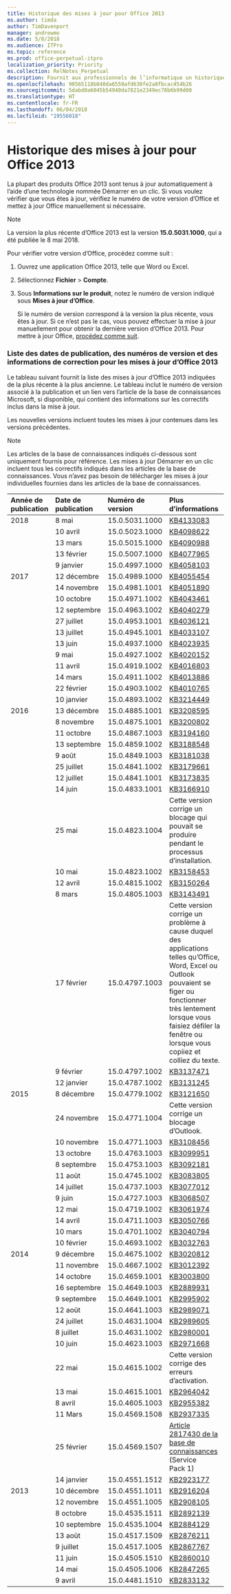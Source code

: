 ```yaml
---
title: Historique des mises à jour pour Office 2013
ms.author: timda
author: TimDavenport
manager: andrewmo
ms.date: 5/8/2018
ms.audience: ITPro
ms.topic: reference
ms.prod: office-perpetual-itpro
localization_priority: Priority
ms.collection: RelNotes_Perpetual
description: Fournit aux professionnels de l’informatique un historique des mises à jour pour les versions définitives d’Office 2013 qui utilisent Démarrer en un clic
ms.openlocfilehash: 90565118b040da6550afd630fe2a8fbcac454b26
ms.sourcegitcommit: 5dabd0a6045b54940da7821e2349ec78b6b99d00
ms.translationtype: HT
ms.contentlocale: fr-FR
ms.lasthandoff: 06/04/2018
ms.locfileid: "19556018"
---
```

# <a name="update-history-for-office-2013"></a>Historique des mises à jour pour Office 2013

La plupart des produits Office 2013 sont tenus à jour automatiquement à l’aide d’une technologie nommée Démarrer en un clic. Si vous voulez vérifier que vous êtes à jour, vérifiez le numéro de votre version d’Office et mettez à jour Office manuellement si nécessaire.
  
> [!NOTE]
> La version la plus récente d’Office 2013 est la version **15.0.5031.1000**, qui a été publiée le 8 mai 2018. 
  
Pour vérifier votre version d’Office, procédez comme suit :
  
1. Ouvrez une application Office 2013, telle que Word ou Excel.
    
2. Sélectionnez **Fichier** > **Compte**.
    
3. Sous **Informations sur le produit**, notez le numéro de version indiqué sous **Mises à jour d’Office**.
    
    Si le numéro de version correspond à la version la plus récente, vous êtes à jour. Si ce n’est pas le cas, vous pouvez effectuer la mise à jour manuellement pour obtenir la dernière version d’Office 2013. Pour mettre à jour Office, [procédez comme suit](https://support.office.com/article/2ab296f3-7f03-43a2-8e50-46de917611c5#ID0EAABAAA=Office_2013).
    
### <a name="list-of-release-dates-version-numbers-and-fix-information-for-office-2013-updates"></a>Liste des dates de publication, des numéros de version et des informations de correction pour les mises à jour d’Office 2013

Le tableau suivant fournit la liste des mises à jour d’Office 2013 indiquées de la plus récente à la plus ancienne. Le tableau inclut le numéro de version associé à la publication et un lien vers l’article de la base de connaissances Microsoft, si disponible, qui contient des informations sur les correctifs inclus dans la mise à jour.
  
Les nouvelles versions incluent toutes les mises à jour contenues dans les versions précédentes.

> [!NOTE]
> Les articles de la base de connaissances indiqués ci-dessous sont uniquement fournis pour référence. Les mises à jour Démarrer en un clic incluent tous les correctifs indiqués dans les articles de la base de connaissances. Vous n’avez pas besoin de télécharger les mises à jour individuelles fournies dans les articles de la base de connaissances.

  
|**Année de publication**|**Date de publication**|**Numéro de version**|**Plus d’informations**|
|:-----|:-----|:-----|:-----|
|2018   |8 mai   |15.0.5031.1000   |[KB4133083](https://support.microsoft.com/fr-FR/help/4133083)  |
||10 avril   |15.0.5023.1000   |[KB4098622](https://support.microsoft.com/fr-FR/help/4098622)  |
||13 mars   |15.0.5015.1000   |[KB4090988](https://support.microsoft.com/fr-FR/help/4090988)  |
||13 février   |15.0.5007.1000   |[KB4077965](https://support.microsoft.com/help/4077965)  |
||9 janvier   |15.0.4997.1000   |[KB4058103](https://support.microsoft.com/help/4058103)  |
|2017   |12 décembre   |15.0.4989.1000   |[KB4055454](https://support.microsoft.com/help/4055454)  |
||14 novembre   |15.0.4981.1001   |[KB4051890](https://support.microsoft.com/help/4051890)  |
||10 octobre   |15.0.4971.1002   |[KB4043461](https://support.microsoft.com/help/4043461)  |
||12 septembre   |15.0.4963.1002   |[KB4040279](https://support.microsoft.com/help/4040279)  |
||27 juillet   |15.0.4953.1001   |[KB4036121](https://support.microsoft.com/help/4036121)  |
||13 juillet   |15.0.4945.1001   |[KB4033107](https://support.microsoft.com/help/4033107)  |
||13 juin   |15.0.4937.1000   |[KB4023935](https://support.microsoft.com/help/4023935)  |
||9 mai   |15.0.4927.1002   |[KB4020152](https://support.microsoft.com/help/4020152)  |
||11 avril   |15.0.4919.1002   |[KB4016803](https://support.microsoft.com/help/4016803)  |
||14 mars   |15.0.4911.1002   |[KB4013886](https://support.microsoft.com/help/4013886)  |
||22 février   |15.0.4903.1002   |[KB4010765](https://support.microsoft.com/help/4010765)  |
||10 janvier   |15.0.4893.1002   |[KB3214449](https://support.microsoft.com/fr-FR/kb/3214449)  |
|2016   |13 décembre   |15.0.4885.1001   |[KB3208595](https://support.microsoft.com/fr-FR/kb/3208595)  |
||8 novembre   |15.0.4875.1001   |[KB3200802](https://support.microsoft.com/kb/3200802)  |
||11 octobre   |15.0.4867.1003   |[KB3194160](https://support.microsoft.com/kb/3194160)  |
||13 septembre   |15.0.4859.1002   |[KB3188548](https://support.microsoft.com/kb/3188548)  |
||9 août   |15.0.4849.1003   |[KB3181038](https://support.microsoft.com/kb/3181038)  |
||25 juillet   |15.0.4841.1002   |[KB3179661](https://support.microsoft.com/kb/3179661)  |
||12 juillet   |15.0.4841.1001   |[KB3173835](https://support.microsoft.com/kb/3173835)  |
||14 juin   |15.0.4833.1001   |[KB3166910](https://support.microsoft.com/kb/3166910)  |
||25 mai   |15.0.4823.1004   |Cette version corrige un blocage qui pouvait se produire pendant le processus d’installation.   |
||10 mai   |15.0.4823.1002   |[KB3158453](https://support.microsoft.com/kb/3158453 )  |
||12 avril   |15.0.4815.1002   |[KB3150264](https://support.microsoft.com/kb/3150264)  |
||8 mars   |15.0.4805.1003   |[KB3143491](https://support.microsoft.com/kb/3143491)  |
||17 février   |15.0.4797.1003   |Cette version corrige un problème à cause duquel des applications telles qu’Office, Word, Excel ou Outlook pouvaient se figer ou fonctionner très lentement lorsque vous faisiez défiler la fenêtre ou lorsque vous copiiez et colliez du texte.   |
||9 février   |15.0.4797.1002   |[KB3137471](https://support.microsoft.com/kb/3137471)  |
||12 janvier   |15.0.4787.1002   |[KB3131245](https://support.microsoft.com/kb/3131245)  |
|2015   |8 décembre   |15.0.4779.1002   |[KB3121650](https://support.microsoft.com/kb/3121650)  |
||24 novembre   |15.0.4771.1004   |Cette version corrige un blocage d’Outlook.   |
||10 novembre   |15.0.4771.1003   |[KB3108456](https://support.microsoft.com/kb/3108456)  |
||13 octobre   |15.0.4763.1003   |[KB3099951](https://support.microsoft.com/kb/3099951)  |
||8 septembre   |15.0.4753.1003   |[KB3092181](https://support.microsoft.com/kb/3092181)  |
||11 août   |15.0.4745.1002   |[KB3083805](https://support.microsoft.com/kb/3083805)  |
||14 juillet   |15.0.4737.1003   |[KB3077012](https://support.microsoft.com/kb/3077012)  |
||9 juin   |15.0.4727.1003   |[KB3068507](https://support.microsoft.com/kb/3068507)  |
||12 mai   |15.0.4719.1002   |[KB3061974](https://support.microsoft.com/kb/3061974)  |
||14 avril   |15.0.4711.1003   |[KB3050766](https://support.microsoft.com/kb/3050766)  |
||10 mars   |15.0.4701.1002   |[KB3040794](https://support.microsoft.com/kb/3040794)  |
||10 février   |15.0.4693.1002   |[KB3032763](https://support.microsoft.com/kb/3032763)  |
|2014   |9 décembre   |15.0.4675.1002   |[KB3020812](https://support.microsoft.com/kb/3020812)  |
||11 novembre   |15.0.4667.1002   |[KB3012392](https://support.microsoft.com/kb/3012392)  |
||14 octobre   |15.0.4659.1001   |[KB3003800](https://support.microsoft.com/kb/3003800)  |
||16 septembre   |15.0.4649.1003   |[KB2889931](https://support.microsoft.com/kb/2889931)  |
||9 septembre   |15.0.4649.1001   |[KB2995902](https://support.microsoft.com/kb/2995902)  |
||12 août   |15.0.4641.1003   |[KB2989071](https://support.microsoft.com/kb/2989071)  |
||24 juillet   |15.0.4631.1004   |[KB2989605](https://support.microsoft.com/kb/2989605)  |
||8 juillet   |15.0.4631.1002   |[KB2980001](https://support.microsoft.com/kb/2980001)  |
||10 juin   |15.0.4623.1003   |[KB2971668](https://support.microsoft.com/kb/2971668)  |
||22 mai   |15.0.4615.1002   |Cette version corrige des erreurs d’activation.   |
||13 mai   |15.0.4615.1001   |[KB2964042](https://support.microsoft.com/kb/2964042)  |
||8 avril   |15.0.4605.1003   |[KB2955382](https://support.microsoft.com/kb/2955382)  |
||11 Mars   |15.0.4569.1508   |[KB2937335](https://support.microsoft.com/kb/2937335)  |
||25 février   |15.0.4569.1507   |[Article 2817430 de la base de connaissances](https://support.microsoft.com/kb/2817430) (Service Pack 1)   |
||14 janvier   |15.0.4551.1512   |[KB2923177](https://support.microsoft.com/kb/2923177)  |
|2013   |10 décembre   |15.0.4551.1011   |[KB2916204](https://support.microsoft.com/kb/2916204)  |
||12 novembre   |15.0.4551.1005   |[KB2908105](https://support.microsoft.com/kb/2908105)  |
||8 octobre   |15.0.4535.1511   |[KB2892139](https://support.microsoft.com/kb/2892139)  |
||10 septembre   |15.0.4535.1004   |[KB2884129](https://support.microsoft.com/kb/2884129)  |
||13 août   |15.0.4517.1509   |[KB2876211](https://support.microsoft.com/kb/2876211)  |
||9 juillet   |15.0.4517.1005   |[KB2867767](https://support.microsoft.com/kb/2867767)  |
||11 juin   |15.0.4505.1510   |[KB2860010](https://support.microsoft.com/kb/2860010)  |
||14 mai   |15.0.4505.1006   |[KB2847265](https://support.microsoft.com/kb/2847265)  |
||9 avril   |15.0.4481.1510   |[KB2833132](https://support.microsoft.com/kb/2833132)  |
   

  

